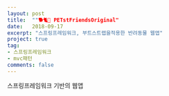 ```yaml
---
layout: post
title:  ""🐕🐈🐇 PETstFriendsOriginal"
date:   2018-09-17
excerpt: "스프링프레임워크, 부트스트랩을적용한 반려동물 웹앱"
project: true
tag:
- 스프링프레임워크
- mvc패턴
comments: false
---
```

스프링프레임워크 기반의 웹앱
